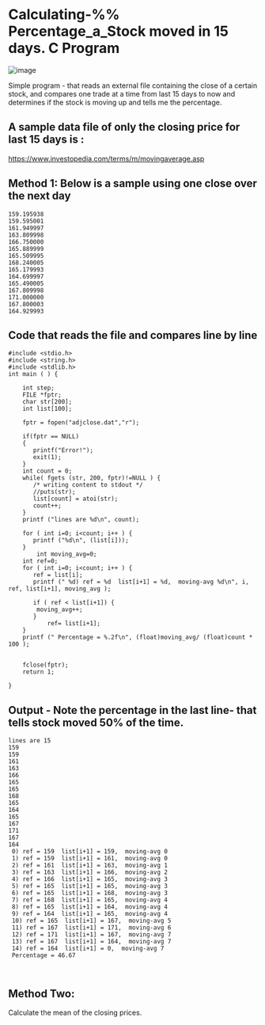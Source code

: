 # Calculating-%% Percentage_a_Stock moved in 15 days. C Program

![image](https://user-images.githubusercontent.com/14288989/229139936-b56d8e8b-8f62-4f48-9625-8eba539b88b4.png)


Simple program - that reads an external file containing the close of a certain stock, and compares one trade at a time from last 15 days to now and determines if the stock is moving up and tells me the percentage.

## A sample data file of only the closing price for last 15 days is :

https://www.investopedia.com/terms/m/movingaverage.asp

## Method 1: Below is a sample using one close over the next day

```
159.195938
159.595001
161.949997
163.809998
166.750000
165.889999
165.509995
168.240005
165.179993
164.699997
165.490005
167.809998
171.000000
167.800003
164.929993

```


## Code that reads the file and compares line by line

```
#include <stdio.h>
#include <string.h>
#include <stdlib.h>
int main ( ) {

	int step;
	FILE *fptr;
	char str[200];
	int list[100];
	
	fptr = fopen("adjclose.dat","r");
	
	if(fptr == NULL)
	{
	   printf("Error!");   
	   exit(1);             
	}
	int count = 0;
	while( fgets (str, 200, fptr)!=NULL ) {
	   /* writing content to stdout */
	   //puts(str);
	   list[count] = atoi(str);
	   count++;
	}
	printf ("lines are %d\n", count);
	
	for ( int i=0; i<count; i++ ) {
	   printf ("%d\n", (list[i]));
	}
        int moving_avg=0;
	int ref=0;
	for ( int i=0; i<count; i++ ) {
 	   ref = list[i];
  	   printf (" %d) ref = %d  list[i+1] = %d,  moving-avg %d\n", i, ref, list[i+1], moving_avg );

	   if ( ref < list[i+1]) {
		moving_avg++;
	   }
           ref= list[i+1];
	}
	printf (" Percentage = %.2f\n", (float)moving_avg/ (float)count * 100 );
		   
		
	fclose(fptr);
	return 1;

}

```


## Output - Note the percentage in the last line- that tells stock moved 50% of the time.

```
lines are 15
159
159
161
163
166
165
165
168
165
164
165
167
171
167
164
 0) ref = 159  list[i+1] = 159,  moving-avg 0
 1) ref = 159  list[i+1] = 161,  moving-avg 0
 2) ref = 161  list[i+1] = 163,  moving-avg 1
 3) ref = 163  list[i+1] = 166,  moving-avg 2
 4) ref = 166  list[i+1] = 165,  moving-avg 3
 5) ref = 165  list[i+1] = 165,  moving-avg 3
 6) ref = 165  list[i+1] = 168,  moving-avg 3
 7) ref = 168  list[i+1] = 165,  moving-avg 4
 8) ref = 165  list[i+1] = 164,  moving-avg 4
 9) ref = 164  list[i+1] = 165,  moving-avg 4
 10) ref = 165  list[i+1] = 167,  moving-avg 5
 11) ref = 167  list[i+1] = 171,  moving-avg 6
 12) ref = 171  list[i+1] = 167,  moving-avg 7
 13) ref = 167  list[i+1] = 164,  moving-avg 7
 14) ref = 164  list[i+1] = 0,  moving-avg 7
 Percentage = 46.67
 
 
 ```


## Method Two:


Calculate the mean of the closing prices.



